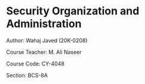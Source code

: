 # Security Organization and Administration

Author: Wahaj Javed (20K-0208)

Course Teacher: M. Ali Naseer

Course Code: CY-4048

Section: BCS-8A
